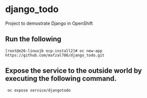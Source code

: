 # django_todo
Project to demostrate Django in OpenShift

## Run the following

``[root@e26-linuxjb ocp-install2]# oc new-app https://github.com/mafzal786/django_todo.git``

## Expose the service to the outside world by executing the following command.
`` oc expose service/djangotodo``



